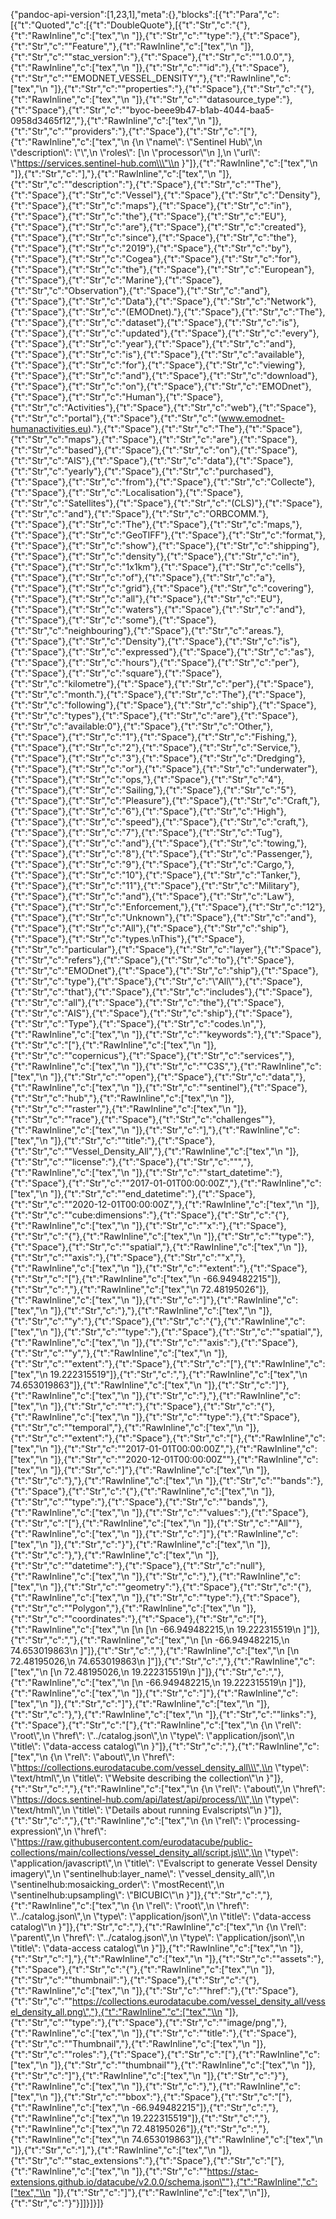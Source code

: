 {"pandoc-api-version":[1,23,1],"meta":{},"blocks":[{"t":"Para","c":[{"t":"Quoted","c":[{"t":"DoubleQuote"},[{"t":"Str","c":"{"},{"t":"RawInline","c":["tex","\\n  "]},{"t":"Str","c":"\"type\":"},{"t":"Space"},{"t":"Str","c":"\"Feature\","},{"t":"RawInline","c":["tex","\\n  "]},{"t":"Str","c":"\"stac_version\":"},{"t":"Space"},{"t":"Str","c":"\"1.0.0\","},{"t":"RawInline","c":["tex","\\n  "]},{"t":"Str","c":"\"id\":"},{"t":"Space"},{"t":"Str","c":"\"EMODNET_VESSEL_DENSITY\","},{"t":"RawInline","c":["tex","\\n  "]},{"t":"Str","c":"\"properties\":"},{"t":"Space"},{"t":"Str","c":"{"},{"t":"RawInline","c":["tex","\\n    "]},{"t":"Str","c":"\"datasource_type\":"},{"t":"Space"},{"t":"Str","c":"\"byoc-beee9b47-b1ab-4044-baa5-0958d3465f12\","},{"t":"RawInline","c":["tex","\\n    "]},{"t":"Str","c":"\"providers\":"},{"t":"Space"},{"t":"Str","c":"["},{"t":"RawInline","c":["tex","\\n      {\\n        \\\"name\\\": \\\"Sentinel Hub\\\",\\n        \\\"description\\\": \\\"\\\",\\n        \\\"roles\\\": [\\n          \\\"processor\\\"\\n        ],\\n        \\\"url\\\": \\\"https://services.sentinel-hub.com\\\"\\n      }"]},{"t":"RawInline","c":["tex","\\n    "]},{"t":"Str","c":"],"},{"t":"RawInline","c":["tex","\\n    "]},{"t":"Str","c":"\"description\":"},{"t":"Space"},{"t":"Str","c":"\"The"},{"t":"Space"},{"t":"Str","c":"Vessel"},{"t":"Space"},{"t":"Str","c":"Density"},{"t":"Space"},{"t":"Str","c":"maps"},{"t":"Space"},{"t":"Str","c":"in"},{"t":"Space"},{"t":"Str","c":"the"},{"t":"Space"},{"t":"Str","c":"EU"},{"t":"Space"},{"t":"Str","c":"are"},{"t":"Space"},{"t":"Str","c":"created"},{"t":"Space"},{"t":"Str","c":"since"},{"t":"Space"},{"t":"Str","c":"the"},{"t":"Space"},{"t":"Str","c":"2019"},{"t":"Space"},{"t":"Str","c":"by"},{"t":"Space"},{"t":"Str","c":"Cogea"},{"t":"Space"},{"t":"Str","c":"for"},{"t":"Space"},{"t":"Str","c":"the"},{"t":"Space"},{"t":"Str","c":"European"},{"t":"Space"},{"t":"Str","c":"Marine"},{"t":"Space"},{"t":"Str","c":"Observation"},{"t":"Space"},{"t":"Str","c":"and"},{"t":"Space"},{"t":"Str","c":"Data"},{"t":"Space"},{"t":"Str","c":"Network"},{"t":"Space"},{"t":"Str","c":"(EMODnet)."},{"t":"Space"},{"t":"Str","c":"The"},{"t":"Space"},{"t":"Str","c":"dataset"},{"t":"Space"},{"t":"Str","c":"is"},{"t":"Space"},{"t":"Str","c":"updated"},{"t":"Space"},{"t":"Str","c":"every"},{"t":"Space"},{"t":"Str","c":"year"},{"t":"Space"},{"t":"Str","c":"and"},{"t":"Space"},{"t":"Str","c":"is"},{"t":"Space"},{"t":"Str","c":"available"},{"t":"Space"},{"t":"Str","c":"for"},{"t":"Space"},{"t":"Str","c":"viewing"},{"t":"Space"},{"t":"Str","c":"and"},{"t":"Space"},{"t":"Str","c":"download"},{"t":"Space"},{"t":"Str","c":"on"},{"t":"Space"},{"t":"Str","c":"EMODnet"},{"t":"Space"},{"t":"Str","c":"Human"},{"t":"Space"},{"t":"Str","c":"Activities"},{"t":"Space"},{"t":"Str","c":"web"},{"t":"Space"},{"t":"Str","c":"portal"},{"t":"Space"},{"t":"Str","c":"(www.emodnet-humanactivities.eu)."},{"t":"Space"},{"t":"Str","c":"The"},{"t":"Space"},{"t":"Str","c":"maps"},{"t":"Space"},{"t":"Str","c":"are"},{"t":"Space"},{"t":"Str","c":"based"},{"t":"Space"},{"t":"Str","c":"on"},{"t":"Space"},{"t":"Str","c":"AIS"},{"t":"Space"},{"t":"Str","c":"data"},{"t":"Space"},{"t":"Str","c":"yearly"},{"t":"Space"},{"t":"Str","c":"purchased"},{"t":"Space"},{"t":"Str","c":"from"},{"t":"Space"},{"t":"Str","c":"Collecte"},{"t":"Space"},{"t":"Str","c":"Localisation"},{"t":"Space"},{"t":"Str","c":"Satellites"},{"t":"Space"},{"t":"Str","c":"(CLS)"},{"t":"Space"},{"t":"Str","c":"and"},{"t":"Space"},{"t":"Str","c":"ORBCOMM."},{"t":"Space"},{"t":"Str","c":"The"},{"t":"Space"},{"t":"Str","c":"maps,"},{"t":"Space"},{"t":"Str","c":"GeoTIFF"},{"t":"Space"},{"t":"Str","c":"format,"},{"t":"Space"},{"t":"Str","c":"show"},{"t":"Space"},{"t":"Str","c":"shipping"},{"t":"Space"},{"t":"Str","c":"density"},{"t":"Space"},{"t":"Str","c":"in"},{"t":"Space"},{"t":"Str","c":"1x1km"},{"t":"Space"},{"t":"Str","c":"cells"},{"t":"Space"},{"t":"Str","c":"of"},{"t":"Space"},{"t":"Str","c":"a"},{"t":"Space"},{"t":"Str","c":"grid"},{"t":"Space"},{"t":"Str","c":"covering"},{"t":"Space"},{"t":"Str","c":"all"},{"t":"Space"},{"t":"Str","c":"EU"},{"t":"Space"},{"t":"Str","c":"waters"},{"t":"Space"},{"t":"Str","c":"and"},{"t":"Space"},{"t":"Str","c":"some"},{"t":"Space"},{"t":"Str","c":"neighbouring"},{"t":"Space"},{"t":"Str","c":"areas."},{"t":"Space"},{"t":"Str","c":"Density"},{"t":"Space"},{"t":"Str","c":"is"},{"t":"Space"},{"t":"Str","c":"expressed"},{"t":"Space"},{"t":"Str","c":"as"},{"t":"Space"},{"t":"Str","c":"hours"},{"t":"Space"},{"t":"Str","c":"per"},{"t":"Space"},{"t":"Str","c":"square"},{"t":"Space"},{"t":"Str","c":"kilometre"},{"t":"Space"},{"t":"Str","c":"per"},{"t":"Space"},{"t":"Str","c":"month."},{"t":"Space"},{"t":"Str","c":"The"},{"t":"Space"},{"t":"Str","c":"following"},{"t":"Space"},{"t":"Str","c":"ship"},{"t":"Space"},{"t":"Str","c":"types"},{"t":"Space"},{"t":"Str","c":"are"},{"t":"Space"},{"t":"Str","c":"available:0"},{"t":"Space"},{"t":"Str","c":"Other,"},{"t":"Space"},{"t":"Str","c":"1"},{"t":"Space"},{"t":"Str","c":"Fishing,"},{"t":"Space"},{"t":"Str","c":"2"},{"t":"Space"},{"t":"Str","c":"Service,"},{"t":"Space"},{"t":"Str","c":"3"},{"t":"Space"},{"t":"Str","c":"Dredging"},{"t":"Space"},{"t":"Str","c":"or"},{"t":"Space"},{"t":"Str","c":"underwater"},{"t":"Space"},{"t":"Str","c":"ops,"},{"t":"Space"},{"t":"Str","c":"4"},{"t":"Space"},{"t":"Str","c":"Sailing,"},{"t":"Space"},{"t":"Str","c":"5"},{"t":"Space"},{"t":"Str","c":"Pleasure"},{"t":"Space"},{"t":"Str","c":"Craft,"},{"t":"Space"},{"t":"Str","c":"6"},{"t":"Space"},{"t":"Str","c":"High"},{"t":"Space"},{"t":"Str","c":"speed"},{"t":"Space"},{"t":"Str","c":"craft,"},{"t":"Space"},{"t":"Str","c":"7"},{"t":"Space"},{"t":"Str","c":"Tug"},{"t":"Space"},{"t":"Str","c":"and"},{"t":"Space"},{"t":"Str","c":"towing,"},{"t":"Space"},{"t":"Str","c":"8"},{"t":"Space"},{"t":"Str","c":"Passenger,"},{"t":"Space"},{"t":"Str","c":"9"},{"t":"Space"},{"t":"Str","c":"Cargo,"},{"t":"Space"},{"t":"Str","c":"10"},{"t":"Space"},{"t":"Str","c":"Tanker,"},{"t":"Space"},{"t":"Str","c":"11"},{"t":"Space"},{"t":"Str","c":"Military"},{"t":"Space"},{"t":"Str","c":"and"},{"t":"Space"},{"t":"Str","c":"Law"},{"t":"Space"},{"t":"Str","c":"Enforcement,"},{"t":"Space"},{"t":"Str","c":"12"},{"t":"Space"},{"t":"Str","c":"Unknown"},{"t":"Space"},{"t":"Str","c":"and"},{"t":"Space"},{"t":"Str","c":"All"},{"t":"Space"},{"t":"Str","c":"ship"},{"t":"Space"},{"t":"Str","c":"types.\\nThis"},{"t":"Space"},{"t":"Str","c":"particular"},{"t":"Space"},{"t":"Str","c":"layer"},{"t":"Space"},{"t":"Str","c":"refers"},{"t":"Space"},{"t":"Str","c":"to"},{"t":"Space"},{"t":"Str","c":"EMODnet"},{"t":"Space"},{"t":"Str","c":"ship"},{"t":"Space"},{"t":"Str","c":"type"},{"t":"Space"},{"t":"Str","c":"\\\"All\\\""},{"t":"Space"},{"t":"Str","c":"that"},{"t":"Space"},{"t":"Str","c":"includes"},{"t":"Space"},{"t":"Str","c":"all"},{"t":"Space"},{"t":"Str","c":"the"},{"t":"Space"},{"t":"Str","c":"AIS"},{"t":"Space"},{"t":"Str","c":"ship"},{"t":"Space"},{"t":"Str","c":"Type"},{"t":"Space"},{"t":"Str","c":"codes.\\n\","},{"t":"RawInline","c":["tex","\\n    "]},{"t":"Str","c":"\"keywords\":"},{"t":"Space"},{"t":"Str","c":"["},{"t":"RawInline","c":["tex","\\n      "]},{"t":"Str","c":"\"copernicus"},{"t":"Space"},{"t":"Str","c":"services\","},{"t":"RawInline","c":["tex","\\n      "]},{"t":"Str","c":"\"C3S\","},{"t":"RawInline","c":["tex","\\n      "]},{"t":"Str","c":"\"open"},{"t":"Space"},{"t":"Str","c":"data\","},{"t":"RawInline","c":["tex","\\n      "]},{"t":"Str","c":"\"sentinel"},{"t":"Space"},{"t":"Str","c":"hub\","},{"t":"RawInline","c":["tex","\\n      "]},{"t":"Str","c":"\"raster\","},{"t":"RawInline","c":["tex","\\n      "]},{"t":"Str","c":"\"race"},{"t":"Space"},{"t":"Str","c":"challenges\""},{"t":"RawInline","c":["tex","\\n    "]},{"t":"Str","c":"],"},{"t":"RawInline","c":["tex","\\n    "]},{"t":"Str","c":"\"title\":"},{"t":"Space"},{"t":"Str","c":"\"Vessel_Density_All\","},{"t":"RawInline","c":["tex","\\n    "]},{"t":"Str","c":"\"license\":"},{"t":"Space"},{"t":"Str","c":"\"\","},{"t":"RawInline","c":["tex","\\n    "]},{"t":"Str","c":"\"start_datetime\":"},{"t":"Space"},{"t":"Str","c":"\"2017-01-01T00:00:00Z\","},{"t":"RawInline","c":["tex","\\n    "]},{"t":"Str","c":"\"end_datetime\":"},{"t":"Space"},{"t":"Str","c":"\"2020-12-01T00:00:00Z\","},{"t":"RawInline","c":["tex","\\n    "]},{"t":"Str","c":"\"cube:dimensions\":"},{"t":"Space"},{"t":"Str","c":"{"},{"t":"RawInline","c":["tex","\\n      "]},{"t":"Str","c":"\"x\":"},{"t":"Space"},{"t":"Str","c":"{"},{"t":"RawInline","c":["tex","\\n        "]},{"t":"Str","c":"\"type\":"},{"t":"Space"},{"t":"Str","c":"\"spatial\","},{"t":"RawInline","c":["tex","\\n        "]},{"t":"Str","c":"\"axis\":"},{"t":"Space"},{"t":"Str","c":"\"x\","},{"t":"RawInline","c":["tex","\\n        "]},{"t":"Str","c":"\"extent\":"},{"t":"Space"},{"t":"Str","c":"["},{"t":"RawInline","c":["tex","\\n          -66.949482215"]},{"t":"Str","c":","},{"t":"RawInline","c":["tex","\\n          72.48195026"]},{"t":"RawInline","c":["tex","\\n        "]},{"t":"Str","c":"]"},{"t":"RawInline","c":["tex","\\n      "]},{"t":"Str","c":"},"},{"t":"RawInline","c":["tex","\\n      "]},{"t":"Str","c":"\"y\":"},{"t":"Space"},{"t":"Str","c":"{"},{"t":"RawInline","c":["tex","\\n        "]},{"t":"Str","c":"\"type\":"},{"t":"Space"},{"t":"Str","c":"\"spatial\","},{"t":"RawInline","c":["tex","\\n        "]},{"t":"Str","c":"\"axis\":"},{"t":"Space"},{"t":"Str","c":"\"y\","},{"t":"RawInline","c":["tex","\\n        "]},{"t":"Str","c":"\"extent\":"},{"t":"Space"},{"t":"Str","c":"["},{"t":"RawInline","c":["tex","\\n          19.222315519"]},{"t":"Str","c":","},{"t":"RawInline","c":["tex","\\n          74.653019863"]},{"t":"RawInline","c":["tex","\\n        "]},{"t":"Str","c":"]"},{"t":"RawInline","c":["tex","\\n      "]},{"t":"Str","c":"},"},{"t":"RawInline","c":["tex","\\n      "]},{"t":"Str","c":"\"t\":"},{"t":"Space"},{"t":"Str","c":"{"},{"t":"RawInline","c":["tex","\\n        "]},{"t":"Str","c":"\"type\":"},{"t":"Space"},{"t":"Str","c":"\"temporal\","},{"t":"RawInline","c":["tex","\\n        "]},{"t":"Str","c":"\"extent\":"},{"t":"Space"},{"t":"Str","c":"["},{"t":"RawInline","c":["tex","\\n          "]},{"t":"Str","c":"\"2017-01-01T00:00:00Z\","},{"t":"RawInline","c":["tex","\\n          "]},{"t":"Str","c":"\"2020-12-01T00:00:00Z\""},{"t":"RawInline","c":["tex","\\n        "]},{"t":"Str","c":"]"},{"t":"RawInline","c":["tex","\\n      "]},{"t":"Str","c":"},"},{"t":"RawInline","c":["tex","\\n      "]},{"t":"Str","c":"\"bands\":"},{"t":"Space"},{"t":"Str","c":"{"},{"t":"RawInline","c":["tex","\\n        "]},{"t":"Str","c":"\"type\":"},{"t":"Space"},{"t":"Str","c":"\"bands\","},{"t":"RawInline","c":["tex","\\n        "]},{"t":"Str","c":"\"values\":"},{"t":"Space"},{"t":"Str","c":"["},{"t":"RawInline","c":["tex","\\n          "]},{"t":"Str","c":"\"All\""},{"t":"RawInline","c":["tex","\\n        "]},{"t":"Str","c":"]"},{"t":"RawInline","c":["tex","\\n      "]},{"t":"Str","c":"}"},{"t":"RawInline","c":["tex","\\n    "]},{"t":"Str","c":"},"},{"t":"RawInline","c":["tex","\\n    "]},{"t":"Str","c":"\"datetime\":"},{"t":"Space"},{"t":"Str","c":"null"},{"t":"RawInline","c":["tex","\\n  "]},{"t":"Str","c":"},"},{"t":"RawInline","c":["tex","\\n  "]},{"t":"Str","c":"\"geometry\":"},{"t":"Space"},{"t":"Str","c":"{"},{"t":"RawInline","c":["tex","\\n    "]},{"t":"Str","c":"\"type\":"},{"t":"Space"},{"t":"Str","c":"\"Polygon\","},{"t":"RawInline","c":["tex","\\n    "]},{"t":"Str","c":"\"coordinates\":"},{"t":"Space"},{"t":"Str","c":"["},{"t":"RawInline","c":["tex","\\n      [\\n        [\\n          -66.949482215,\\n          19.222315519\\n        ]"]},{"t":"Str","c":","},{"t":"RawInline","c":["tex","\\n        [\\n          -66.949482215,\\n          74.653019863\\n        ]"]},{"t":"Str","c":","},{"t":"RawInline","c":["tex","\\n        [\\n          72.48195026,\\n          74.653019863\\n        ]"]},{"t":"Str","c":","},{"t":"RawInline","c":["tex","\\n        [\\n          72.48195026,\\n          19.222315519\\n        ]"]},{"t":"Str","c":","},{"t":"RawInline","c":["tex","\\n        [\\n          -66.949482215,\\n          19.222315519\\n        ]"]},{"t":"RawInline","c":["tex","\\n      "]},{"t":"Str","c":"]"},{"t":"RawInline","c":["tex","\\n    "]},{"t":"Str","c":"]"},{"t":"RawInline","c":["tex","\\n  "]},{"t":"Str","c":"},"},{"t":"RawInline","c":["tex","\\n  "]},{"t":"Str","c":"\"links\":"},{"t":"Space"},{"t":"Str","c":"["},{"t":"RawInline","c":["tex","\\n    {\\n      \\\"rel\\\": \\\"root\\\",\\n      \\\"href\\\": \\\"../catalog.json\\\",\\n      \\\"type\\\": \\\"application/json\\\",\\n      \\\"title\\\": \\\"data-access catalog\\\"\\n    }"]},{"t":"Str","c":","},{"t":"RawInline","c":["tex","\\n    {\\n      \\\"rel\\\": \\\"about\\\",\\n      \\\"href\\\": \\\"https://collections.eurodatacube.com/vessel_density_all\\\",\\n      \\\"type\\\": \\\"text/html\\\",\\n      \\\"title\\\": \\\"Website describing the collection\\\"\\n    }"]},{"t":"Str","c":","},{"t":"RawInline","c":["tex","\\n    {\\n      \\\"rel\\\": \\\"about\\\",\\n      \\\"href\\\": \\\"https://docs.sentinel-hub.com/api/latest/api/process/\\\",\\n      \\\"type\\\": \\\"text/html\\\",\\n      \\\"title\\\": \\\"Details about running Evalscripts\\\"\\n    }"]},{"t":"Str","c":","},{"t":"RawInline","c":["tex","\\n    {\\n      \\\"rel\\\": \\\"processing-expression\\\",\\n      \\\"href\\\": \\\"https://raw.githubusercontent.com/eurodatacube/public-collections/main/collections/vessel_density_all/script.js\\\",\\n      \\\"type\\\": \\\"application/javascript\\\",\\n      \\\"title\\\": \\\"Evalscript to generate Vessel Density imagery\\\",\\n      \\\"sentinelhub:layer_name\\\": \\\"vessel_density_all\\\",\\n      \\\"sentinelhub:mosaicking_order\\\": \\\"mostRecent\\\",\\n      \\\"sentinelhub:upsampling\\\": \\\"BICUBIC\\\"\\n    }"]},{"t":"Str","c":","},{"t":"RawInline","c":["tex","\\n    {\\n      \\\"rel\\\": \\\"root\\\",\\n      \\\"href\\\": \\\"../catalog.json\\\",\\n      \\\"type\\\": \\\"application/json\\\",\\n      \\\"title\\\": \\\"data-access catalog\\\"\\n    }"]},{"t":"Str","c":","},{"t":"RawInline","c":["tex","\\n    {\\n      \\\"rel\\\": \\\"parent\\\",\\n      \\\"href\\\": \\\"../catalog.json\\\",\\n      \\\"type\\\": \\\"application/json\\\",\\n      \\\"title\\\": \\\"data-access catalog\\\"\\n    }"]},{"t":"RawInline","c":["tex","\\n  "]},{"t":"Str","c":"],"},{"t":"RawInline","c":["tex","\\n  "]},{"t":"Str","c":"\"assets\":"},{"t":"Space"},{"t":"Str","c":"{"},{"t":"RawInline","c":["tex","\\n    "]},{"t":"Str","c":"\"thumbnail\":"},{"t":"Space"},{"t":"Str","c":"{"},{"t":"RawInline","c":["tex","\\n      "]},{"t":"Str","c":"\"href\":"},{"t":"Space"},{"t":"Str","c":"\"https://collections.eurodatacube.com/vessel_density_all/vessel_density_all.png\","},{"t":"RawInline","c":["tex","\\n      "]},{"t":"Str","c":"\"type\":"},{"t":"Space"},{"t":"Str","c":"\"image/png\","},{"t":"RawInline","c":["tex","\\n      "]},{"t":"Str","c":"\"title\":"},{"t":"Space"},{"t":"Str","c":"\"Thumbnail\","},{"t":"RawInline","c":["tex","\\n      "]},{"t":"Str","c":"\"roles\":"},{"t":"Space"},{"t":"Str","c":"["},{"t":"RawInline","c":["tex","\\n        "]},{"t":"Str","c":"\"thumbnail\""},{"t":"RawInline","c":["tex","\\n      "]},{"t":"Str","c":"]"},{"t":"RawInline","c":["tex","\\n    "]},{"t":"Str","c":"}"},{"t":"RawInline","c":["tex","\\n  "]},{"t":"Str","c":"},"},{"t":"RawInline","c":["tex","\\n  "]},{"t":"Str","c":"\"bbox\":"},{"t":"Space"},{"t":"Str","c":"["},{"t":"RawInline","c":["tex","\\n    -66.949482215"]},{"t":"Str","c":","},{"t":"RawInline","c":["tex","\\n    19.222315519"]},{"t":"Str","c":","},{"t":"RawInline","c":["tex","\\n    72.48195026"]},{"t":"Str","c":","},{"t":"RawInline","c":["tex","\\n    74.653019863"]},{"t":"RawInline","c":["tex","\\n  "]},{"t":"Str","c":"],"},{"t":"RawInline","c":["tex","\\n  "]},{"t":"Str","c":"\"stac_extensions\":"},{"t":"Space"},{"t":"Str","c":"["},{"t":"RawInline","c":["tex","\\n    "]},{"t":"Str","c":"\"https://stac-extensions.github.io/datacube/v2.0.0/schema.json\""},{"t":"RawInline","c":["tex","\\n  "]},{"t":"Str","c":"]"},{"t":"RawInline","c":["tex","\\n"]},{"t":"Str","c":"}"}]]}]}]}
